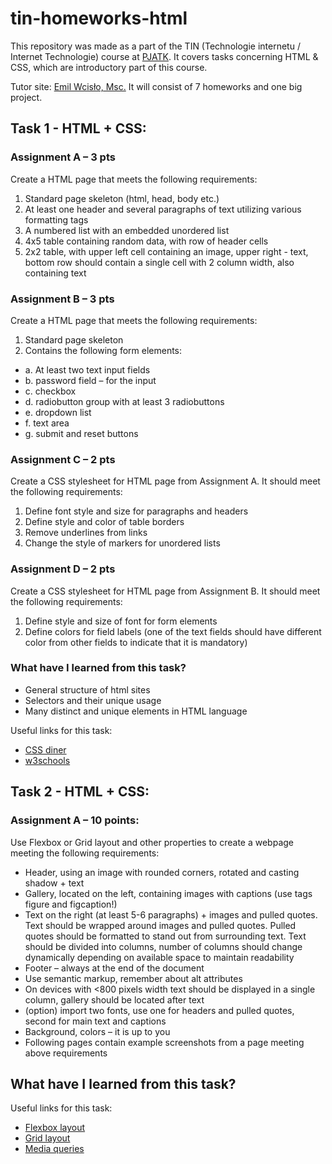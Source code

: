 # tin-homeworks-html
This repository was made as a part of the TIN (Technologie internetu / Internet Technologie) course at [PJATK](https://pja.edu.pl).
It covers tasks concerning HTML & CSS, which are introductory part of this course. 

Tutor site: [Emil Wcisło, Msc.](https://users.pja.edu.pl/~ewcislo/)
It will consist of 7 homeworks and one big project.

## Task 1 - HTML + CSS:
### Assignment A – 3 pts

Create a HTML page that meets the following requirements:
1.	Standard page skeleton (html, head, body etc.)
2.	At least one header and several paragraphs of text utilizing various formatting tags 
3.	A numbered list with an embedded unordered list
4.	4x5 table containing random data, with row of header cells
5.	2x2 table, with upper left cell containing an image, upper right - text, bottom row should contain a single cell with 2 column width, also containing text
### Assignment B – 3 pts
Create a HTML page that meets the following requirements:
1.	Standard page skeleton
2.	Contains the following form elements:
- a.	At least two text input fields
- b.	password field – for the input
- c.	checkbox
- d.	radiobutton group with at least 3 radiobuttons
- e.	dropdown list
- f.	text area
- g.	submit and reset buttons
### Assignment C – 2 pts
Create a CSS stylesheet for HTML page from Assignment A. It should meet the following requirements:
1.	Define font style and size for paragraphs and headers
2.	Define style and color of table borders
3.	Remove underlines from links
4.	Change the style of markers for unordered lists
### Assignment D – 2 pts
Create a CSS stylesheet for HTML page from Assignment B. It should meet the following requirements:
1.	Define style and size of font for form elements
2.	Define colors for field labels (one of the text fields should have different color from other fields to indicate that it is mandatory)

### What have I learned from this task?
- General structure of html sites
- Selectors and their unique usage
- Many distinct and unique elements in HTML language

Useful links for this task:
- [CSS diner](https://flukeout.github.io/)
- [w3schools](https://www.w3schools.com/)

## Task 2 - HTML + CSS:
### Assignment A – 10 points:
Use Flexbox or Grid layout and other properties to create a webpage meeting the following requirements:
-   Header, using an image with rounded corners, rotated and casting shadow + text
-	Gallery, located on the left, containing images with captions (use tags figure and figcaption!)
-	Text on the right (at least 5-6 paragraphs) + images and pulled quotes. Text should be wrapped around images and pulled quotes. Pulled quotes should be formatted to stand out from surrounding text. Text should be divided into columns, number of columns should change dynamically depending on available space to maintain readability
-	Footer – always at the end of the document
-	Use semantic markup, remember about alt attributes
-	On devices with <800 pixels width text should be displayed in a single column, gallery should be located after text
-	(option) import two fonts, use one for headers and pulled quotes, second for main text and captions
-	Background, colors – it is up to you
-	Following pages contain example screenshots from a page meeting above requirements

## What have I learned from this task?


Useful links for this task:
- [Flexbox layout](flexboxfroggy.com)
- [Grid layout](cssgridgarden.com)
- [Media queries](https://www.w3schools.com/css/css3_mediaqueries.asp)